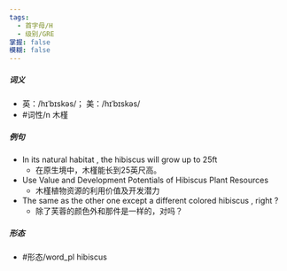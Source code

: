 ```yaml
---
tags:
  - 首字母/H
  - 级别/GRE
掌握: false
模糊: false
---
```

##### 词义
- 英：/hɪˈbɪskəs/； 美：/hɪˈbɪskəs/
- #词性/n  木槿
##### 例句
- In its natural habitat , the hibiscus will grow up to 25ft
	- 在原生境中，木槿能长到25英尺高。
- Use Value and Development Potentials of Hibiscus Plant Resources
	- 木槿植物资源的利用价值及开发潜力
- The same as the other one except a different colored hibiscus , right ?
	- 除了芙蓉的颜色外和那件是一样的，对吗？
##### 形态
- #形态/word_pl hibiscus
